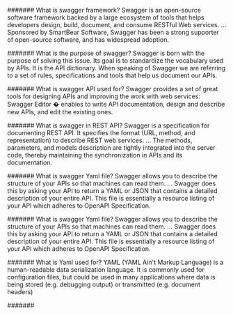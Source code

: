 ####### What is swagger framework?
Swagger is an open-source software framework backed by a large ecosystem of tools that helps developers design, build, document, and consume RESTful Web services. ... Sponsored by SmartBear Software, Swagger has been a strong supporter of open-source software, and has widespread adoption.

####### What is the purpose of swagger?
Swagger is born with the purpose of solving this issue. 
Its goal is to standardize the vocabulary used by APIs. 
It is the API dictionary. 
When speaking of Swagger we are referring to a set of rules, 
specifications and tools that help us document our APIs.

####### What is swagger API used for?
Swagger provides a set of great tools for designing APIs and improving the work with web services: Swagger Editor � enables to write API documentation, design and describe new APIs, and edit the existing ones.

####### What is swagger in REST API?
Swagger is a specification for documenting REST API. It specifies the format (URL, method, and representation) to describe REST web services. ... The methods, parameters, and models description are tightly integrated into the server code, thereby maintaining the synchronization in APIs and its documentation.

####### What is swagger Yaml file?
Swagger allows you to describe the structure of your APIs so that machines can read them. ... Swagger does this by asking your API to return a YAML or JSON that contains a detailed description of your entire API. This file is essentially a resource listing of your API which adheres to OpenAPI Specification.

####### What is swagger Yaml file?
Swagger allows you to describe the structure of your APIs so that machines can read them. ... Swagger does this by asking your API to return a YAML or JSON that contains a detailed description of your entire API. This file is essentially a resource listing of your API which adheres to OpenAPI Specification.

####### What is Yaml used for?
YAML (YAML Ain't Markup Language) is a human-readable data serialization language. It is commonly used for configuration files, but could be used in many applications where data is being stored (e.g. debugging output) or transmitted (e.g. document headers)


####### 